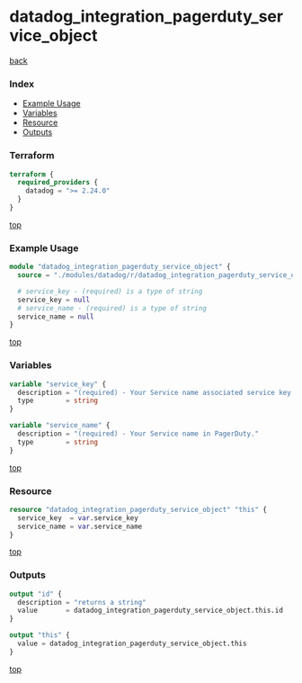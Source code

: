 # datadog_integration_pagerduty_service_object

[back](../datadog.md)

### Index

- [Example Usage](#example-usage)
- [Variables](#variables)
- [Resource](#resource)
- [Outputs](#outputs)

### Terraform

```terraform
terraform {
  required_providers {
    datadog = ">= 2.24.0"
  }
}
```

[top](#index)

### Example Usage

```terraform
module "datadog_integration_pagerduty_service_object" {
  source = "./modules/datadog/r/datadog_integration_pagerduty_service_object"

  # service_key - (required) is a type of string
  service_key = null
  # service_name - (required) is a type of string
  service_name = null
}
```

[top](#index)

### Variables

```terraform
variable "service_key" {
  description = "(required) - Your Service name associated service key in PagerDuty. Note: Since the Datadog API never returns service keys, it is impossible to detect [drifts](https://www.hashicorp.com/blog/detecting-and-managing-drift-with-terraform). The best way to solve a drift is to manually mark the Service Object resource with [terraform taint](https://www.terraform.io/docs/commands/taint.html) to have it destroyed and recreated."
  type        = string
}

variable "service_name" {
  description = "(required) - Your Service name in PagerDuty."
  type        = string
}
```

[top](#index)

### Resource

```terraform
resource "datadog_integration_pagerduty_service_object" "this" {
  service_key  = var.service_key
  service_name = var.service_name
}
```

[top](#index)

### Outputs

```terraform
output "id" {
  description = "returns a string"
  value       = datadog_integration_pagerduty_service_object.this.id
}

output "this" {
  value = datadog_integration_pagerduty_service_object.this
}
```

[top](#index)